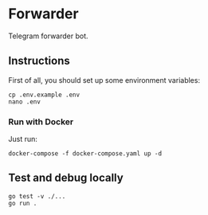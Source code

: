 # Forwarder
Telegram forwarder bot.

## Instructions

First of all, you should set up some environment variables:
```
cp .env.example .env
nano .env
```

### Run with Docker
Just run:
```
docker-compose -f docker-compose.yaml up -d
```

## Test and debug locally
```
go test -v ./...
go run .
```